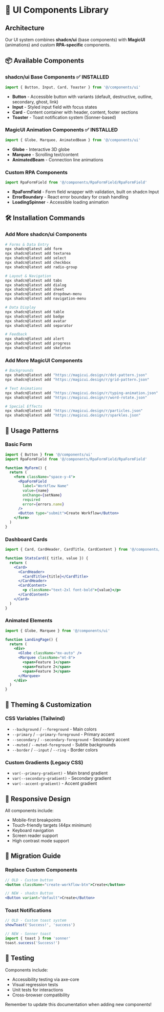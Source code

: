# 🎨 UI Components Library

## Architecture
Our UI system combines **shadcn/ui** (base components) with **MagicUI** (animations) and custom **RPA-specific** components.

## 📦 Available Components

### shadcn/ui Base Components ✅ INSTALLED
```jsx
import { Button, Input, Card, Toaster } from '@/components/ui'
```

- **Button** - Accessible button with variants (default, destructive, outline, secondary, ghost, link)
- **Input** - Styled input field with focus states
- **Card** - Content container with header, content, footer sections  
- **Toaster** - Toast notification system (Sonner-based)

### MagicUI Animation Components ✅ INSTALLED
```jsx
import { Globe, Marquee, AnimatedBeam } from '@/components/ui'
```

- **Globe** - Interactive 3D globe
- **Marquee** - Scrolling text/content
- **AnimatedBeam** - Connection line animations

### Custom RPA Components
```jsx
import RpaFormField from '@/components/RpaFormField/RpaFormField'
```

- **RpaFormField** - Form field wrapper with validation, built on shadcn Input
- **ErrorBoundary** - React error boundary for crash handling
- **LoadingSpinner** - Accessible loading animation

## 🛠️ Installation Commands

### Add More shadcn/ui Components
```bash
# Forms & Data Entry
npx shadcn@latest add form
npx shadcn@latest add textarea  
npx shadcn@latest add select
npx shadcn@latest add checkbox
npx shadcn@latest add radio-group

# Layout & Navigation
npx shadcn@latest add tabs
npx shadcn@latest add dialog
npx shadcn@latest add sheet
npx shadcn@latest add dropdown-menu
npx shadcn@latest add navigation-menu

# Data Display
npx shadcn@latest add table
npx shadcn@latest add badge
npx shadcn@latest add avatar
npx shadcn@latest add separator

# Feedback
npx shadcn@latest add alert
npx shadcn@latest add progress
npx shadcn@latest add skeleton
```

### Add More MagicUI Components
```bash
# Backgrounds
npx shadcn@latest add "https://magicui.design/r/dot-pattern.json"
npx shadcn@latest add "https://magicui.design/r/grid-pattern.json" 

# Text Animations  
npx shadcn@latest add "https://magicui.design/r/typing-animation.json"
npx shadcn@latest add "https://magicui.design/r/word-rotate.json"

# Special Effects
npx shadcn@latest add "https://magicui.design/r/particles.json"
npx shadcn@latest add "https://magicui.design/r/sparkles.json"
```

## 🎯 Usage Patterns

### Basic Form
```jsx
import { Button } from '@/components/ui'
import RpaFormField from '@/components/RpaFormField/RpaFormField'

function MyForm() {
  return (
    <form className="space-y-4">
      <RpaFormField
        label="Workflow Name"
        value={name}
        onChange={setName}
        required
        error={errors.name}
      />
      <Button type="submit">Create Workflow</Button>
    </form>
  )
}
```

### Dashboard Cards
```jsx
import { Card, CardHeader, CardTitle, CardContent } from '@/components/ui'

function StatsCard({ title, value }) {
  return (
    <Card>
      <CardHeader>
        <CardTitle>{title}</CardTitle>
      </CardHeader>
      <CardContent>
        <p className="text-2xl font-bold">{value}</p>
      </CardContent>
    </Card>
  )
}
```

### Animated Elements
```jsx
import { Globe, Marquee } from '@/components/ui'

function LandingPage() {
  return (
    <div>
      <Globe className="mx-auto" />
      <Marquee className="mt-8">
        <span>Feature 1</span>
        <span>Feature 2</span>
        <span>Feature 3</span>
      </Marquee>
    </div>
  )
}
```

## 🎨 Theming & Customization

### CSS Variables (Tailwind)
- `--background` / `--foreground` - Main colors
- `--primary` / `--primary-foreground` - Primary accent  
- `--secondary` / `--secondary-foreground` - Secondary accent
- `--muted` / `--muted-foreground` - Subtle backgrounds
- `--border` / `--input` / `--ring` - Border colors

### Custom Gradients (Legacy CSS)
- `var(--primary-gradient)` - Main brand gradient
- `var(--secondary-gradient)` - Secondary gradient  
- `var(--accent-gradient)` - Accent gradient

## 📱 Responsive Design
All components include:
- Mobile-first breakpoints
- Touch-friendly targets (44px minimum)
- Keyboard navigation
- Screen reader support
- High contrast mode support

## 🔄 Migration Guide

### Replace Custom Components
```jsx
// OLD - Custom button
<button className="create-workflow-btn">Create</button>

// NEW - shadcn Button  
<Button variant="default">Create</Button>
```

### Toast Notifications
```jsx
// OLD - Custom toast system
showToast('Success!', 'success')

// NEW - Sonner toast
import { toast } from 'sonner'
toast.success('Success!')
```

## 🧪 Testing
Components include:
- Accessibility testing via axe-core
- Visual regression tests
- Unit tests for interactions
- Cross-browser compatibility

Remember to update this documentation when adding new components!